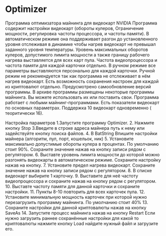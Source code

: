 # Optimizer
Программа оптимизатора майнинга для видеокарт NVIDIA
Программа содержит настройки видеокарт (обороты кулеров, Ограничение мощности, регулировка частоты процессора, и частоты памяти). В автоматическом режиме она поддерживает разгон до установленного уровня отслеживая в динамике чтобы нагрев видеокарт не превышал заданного уровня температуры. Уровень максимальных оборотов кулеров, допустимого лимита мощности а также границу рабочего нагрева выставляется для всех карт пула.  Частота видеопроцессора и частота памяти для каждой карточки отдельно. В ручном режиме все параметры выставляются персонально для каждой карточки. Ручной режим не рекомендуется так как программа не отслеживает в нём нагрев видеокарт. Есть возможность сохранения настроек для каждой из криптовалют отдельно. Предусмотрено самообновление версий программы. В архиве программы размещены некоторые программы майнинга. Вы можете использовать их или поставить свои. Программа работает с любыми майнинг-программами. Есть показатели видеокарт по основных параметрах. Поддержка 10 видеокарт одновременно ( теоритически 16).
 
Настройка параметров
1.Запустите программу Optimizer.
2. Нажмите кнопку Stop
3.Введите в строке адреса майнера путь к нему или задействуйте кнопку поиска файлов.
4. В BatString Впишите настройки майнера (алгоритм, пул, порт, кошельок, ник)
5. Установите максимально допустимые обороты кулера в процентах. По умолчанию стоит 90%. Сохраните значение нажав на кнопку записи рядом с регулятором.
6. Выставте уровень лимита мощности до которой можно разгонять видеокарты в автоматическом режиме. Сохраните настройку нажав на кнопку.
7. Установите предел нагрева видеокарт. Сохраните значение нажав на кнопку записи рядом с регулятором.
8. В списке видеокарт выбирите 1 карточку. 
9. Выставите для неё частоту видеопроцессора и сохраните нажав на кнопку рядом с регулятором.
10. Выставте частоту памяти для данной карточки и сохраните настройки.
11. Пункты 8-10 повторить для всех карточек пула.
12. Установите минимальную мощность карточек при которой нужно перезагрузить программу майнинга. По умолчанию стоит 40%
13. Сохраните настройки для данной криптовалюты нажав на кнопку SaveAs
14. Запустите процесс майнинга нажав на кнопку Restart
Если нужно загрузить раннее сохранённые настройки для какой то криптовалюты нажмите кнопку Load  найдите нужный файл и загрузите его. 




